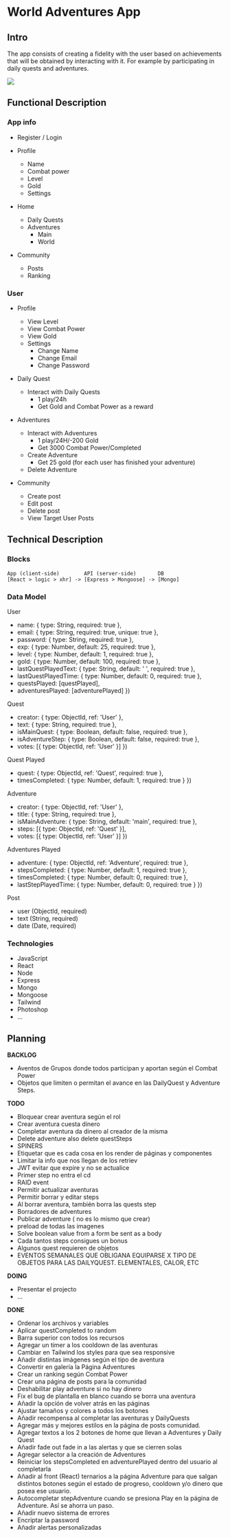 # World Adventures App

## Intro

The app consists of creating a fidelity with the user based on achievements that will be obtained by interacting with it. For example by participating in daily quests and adventures.

![](https://media.giphy.com/media/3XCftPYNeLmso/giphy.gif)

## Functional Description

### App info

- Register / Login

- Profile

  - Name
  - Combat power
  - Level
  - Gold
  - Settings

- Home

  - Daily Quests
  - Adventures
    - Main
    - World

- Community

  - Posts
  - Ranking

### User

- Profile

  - View Level
  - View Combat Power
  - View Gold
  - Settings
    - Change Name
    - Change Email
    - Change Password

- Daily Quest

  - Interact with Daily Quests
    - 1 play/24h
    - Get Gold and Combat Power as a reward

- Adventures

  - Interact with Adventures
    - 1 play/24H/-200 Gold
    - Get 3000 Combat Power/Completed
  - Create Adventure
    - Get 25 gold (for each user has finished your adventure)
  - Delete Adventure

- Community

  - Create post
  - Edit post
  - Delete post
  - View Target User Posts

## Technical Description

### Blocks

```
App (client-side)        API (server-side)       DB
[React > logic > xhr] -> [Express > Mongoose] -> [Mongo]
```

### Data Model

User

- name: {
  type: String,
  required: true
  },
- email: {
  type: String,
  required: true,
  unique: true
  },
- password: {
  type: String,
  required: true
  },
- exp: {
  type: Number,
  default: 25,
  required: true
  },
- level: {
  type: Number,
  default: 1,
  required: true
  },
- gold: {
  type: Number,
  default: 100,
  required: true
  },
- lastQuestPlayedText: {
  type: String,
  default: ' ',
  required: true
  },
- lastQuestPlayedTime: {
  type: Number,
  default: 0,
  required: true
  },
- questsPlayed: [questPlayed],
- adventuresPlayed: [adventurePlayed]
  })

Quest

- creator: {
  type: ObjectId,
  ref: 'User'
  },
- text: {
  type: String,
  required: true
  },
- isMainQuest: {
  type: Boolean,
  default: false,
  required: true
  },
- isAdventureStep: {
  type: Boolean,
  default: false,
  required: true
  },
- votes: [{
  type: ObjectId,
  ref: 'User'
  }]
  })

Quest Played

- quest: {
  type: ObjectId,
  ref: 'Quest',
  required: true
  },
- timesCompleted: {
  type: Number,
  default: 1,
  required: true
  }
  })

Adventure

- creator: {
  type: ObjectId,
  ref: 'User'
  },
- title: {
  type: String,
  required: true
  },
- isMainAdventure: {
  type: String,
  default: 'main',
  required: true
  },
- steps: [{
  type: ObjectId,
  ref: 'Quest'
  }],
- votes: [{
  type: ObjectId,
  ref: 'User'
  }]
  })

Adventures Played

- adventure: {
  type: ObjectId,
  ref: 'Adventure',
  required: true
  },
- stepsCompleted: {
  type: Number,
  default: 1,
  required: true
  },
- timesCompleted: {
  type: Number,
  default: 0,
  required: true
  },
- lastStepPlayedTime: {
  type: Number,
  default: 0,
  required: true
  }
  })

Post

- user (ObjectId, required)
- text (String, required)
- date (Date, required)

### Technologies

- JavaScript
- React
- Node
- Express
- Mongo
- Mongoose
- Tailwind
- Photoshop
- ...

## Planning

**BACKLOG**

- Aventos de Grupos donde todos participan y aportan según el Combat Power
- Objetos que limiten o permitan el avance en las DailyQuest y Adventure Steps.

**TODO**

- Bloquear crear aventura según el rol
- Crear aventura cuesta dinero
- Completar aventura da dinero al creador de la misma
- Delete adventure also delete questSteps
- SPINERS
- Etiquetar que es cada cosa en los render de páginas y componentes
- Limitar la info que nos llegan de los retriev
- JWT evitar que expire y no se actualice
- Primer step no entra el cd
- RAID event
- Permitir actualizar aventuras
- Permitir borrar y editar steps
- Al borrar aventura, también borra las quests step
- Borradores de adventures
- Publicar adventure ( no es lo mismo que crear)
- preload de todas las imagenes
- Solve boolean value from a form be sent as a body
- Cada tantos steps consigues un bonus
- Algunos quest requieren de objetos
- EVENTOS SEMANALES QUE OBLIGANA EQUIPARSE X TIPO DE OBJETOS PARA LAS DAILYQUEST. ELEMENTALES, CALOR, ETC

**DOING**

- Presentar el projecto
- ...

**DONE**

- Ordenar los archivos y variables
- Aplicar questCompleted to random
- Barra superior con todos los recursos
- Agregar un timer a los cooldown de las aventuras
- Cambiar en Tailwind los styles para que sea responsive
- Añadir distintas imágenes según el tipo de aventura
- Convertir en galería la Página Adventures
- Crear un ranking según Combat Power
- Crear una página de posts para la comunidad
- Deshabilitar play adventure si no hay dinero
- Fix el bug de plantalla en blanco cuando se borra una aventura
- Añadir la opción de volver atrás en las páginas
- Ajustar tamaños y colores a todos los botones
- Añadir recompensa al completar las aventuras y DailyQuests
- Agregar más y mejores estilos en la página de posts comunidad.
- Agregar textos a los 2 botones de home que llevan a Adventures y Daily Quest
- Añadir fade out fade in a las alertas y que se cierren solas
- Agregar selector a la creación de Adventures
- Reiniciar los stepsCompleted en adventurePlayed dentro del usuario al completarla
- Añadir al front (React) ternarios a la página Adventure para que salgan distintos botones según el estado de progreso, cooldown y/o dinero que posea ese usuario.
- Autocompletar stepAdventure cuando se presiona Play en la página de Adventure. Así se ahorra un paso.
- Añadir nuevo sistema de errores
- Encriptar la password
- Añadir alertas personalizadas
